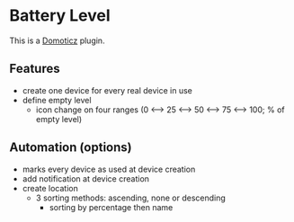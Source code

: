 # Battery Level

This is a [Domoticz](https://www.domoticz.com/) plugin.

## Features

* create one device for every real device in use
* define empty level
  * icon change on four ranges (0 <--> 25 <--> 50 <--> 75 <--> 100; % of empty level)

## Automation (options)

* marks every device as used at device creation
* add notification at device creation
* create location
  * 3 sorting methods: ascending, none or descending
    * sorting by percentage then name
